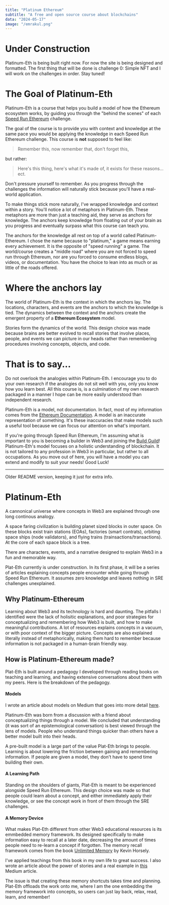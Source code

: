 ```yaml
---
title: "Platinum Ethereum"
subtitle: "A free and open source course about blockchains"
data: "2024-05-17"
image: "/emrakul.png"
---
```


# Under Construction

Platinum-Eth is being built right now. For now
the site is being designed and formatted. The first thing that will be done is challenge 0:
Simple NFT and I will work on the challenges in order. Stay tuned!

# The Goal of Platinum-Eth

Platinum-Eth is a course that helps you build a model of how the Ethereum ecosystem works,
by guiding you through the "behind the scenes" of each [Speed Run Ethereum](https://speedrunethereum.com/)
challenge.

The goal of the course is to provide you with context and knowledge at the same pace you
would be applying the knowledge in each Speed Run Ethereum challenge. This course is **not**
supposed to feel like:

> Remember this, now remember that, don't forget this,

but rather:

> Here's this thing, here's what it's made of, it exists for these reasons... ect.

Don't pressure yourself to remember. As you progress through the challenges the
information will naturally stick because you'll have a real-world application.

To make things stick more naturally, I've wrapped knowledge and context within a story.
You'll notice a lot of metaphors in Platinum-Eth. These metaphors are more than just a
teaching aid, they serve as anchors for knowledge. The anchors keep knowledge from floating
out of your brain as you progress and eventually surpass what this course can teach you.

The anchors for the knowledge all rest on top of a world called
Platinum-Ethereum. I chose the name because to "platinum," a game means earning every achievement. It is the opposite of "speed running" a game. The world/course creates a
"middle road" where you are not forced to speed run through Ethereum, nor are you forced to
consume endless blogs, videos, or documentation. You have the choice to lean into as much or
as little of the roads offered.

# Where the anchors lay

The world of Platinum-Eth is the context in which the anchors lay. The locations, characters,
and events are the anchors to which the knowledge is tied. The dynamics between the context and
the anchors create the emergent property of a **Ethereum Ecosystem** model.

Stories form the dynamics of the world. This design choice was made because brains are
better evolved to recall stories that involve places, people, and events we can picture
in our heads rather than remembering procedures involving concepts, objects, and code.

# That is to say...

Do not overlook the analogies within Platinum-Eth. I encourage you to do your own research
if the analogies do not sit well with you, only you know how you learn best.
All this course is, is a culmination of my own research packaged in a manner I hope can
be more easily understood than independent research.

Platinum-Eth is a model, not documentation. In fact, most of my information comes from the
[Ethereum Documentation](https://ethereum.org/en/developers/docs/intro-to-ethereum/). A model
is an inaccurate representation of something. It's these inaccuracies that make models such a
useful tool because we can focus our attention on what's important.

If you're going through
Speed Run Ethereum, I'm assuming what is important to you is becoming a builder in Web3 and
joining the [Build Guild](https://app.buidlguidl.com/)! Platinum-Eth's model focuses on
a holistic understanding of blockchain. It is not tailored to any profession in Web3
in particular, but rather to all occupations. As you move out of here, you will have
a model you can extend and modify to suit your needs! Good Luck!

---

Older README version, keeping it just for extra info.

# Platinum-Eth

A cannonical universe where concepts in Web3 are explained through one long continous analogy.

A space faring civilization is building planet sized blocks in outer space. On these blocks exist
train stations (EOAs), factories (smart contrats), orbiting space ships (node validators), and
flying trains (trainsactions/transactions). At the core of each space block is a tree.

There are characters, events, and a narrative designed to explain Web3 in a fun and memorable way.

Plat-Eth currently is under construction. In its first phase, it will be a series of articles
explaining concepts people encounter while going through Speed Run Ethereum. It assumes zero
knowledge and leaves nothing in SRE challenges unexplained.

## Why Platinum-Ethereum

Learning about Web3 and its technology is hard and daunting. The pitfalls I identified were the
lack of holisitic explanations, and poor strategies for conceptualizing and remembering how Web3
is built, and how to make meaningful contributions. A lot of resources explains concepts in a
vacuum, or with poor context of the bigger picture. Concepts are also explained literally instead
of metaphorically, making them hard to remember because information is not packaged in a human-brain
friendly way.

## How is Platinum-Ethereum made?

Plat-Eth is built around a pedagogy I developed through reading books on teaching and learning, and
having extensive conversations about them with my peers. Here is the breakdown of the pedagogy.

#### Models

I wrote an article about models on Medium that goes into more detail [here](https://medium.com/@ayechansant/5-steps-to-learn-anything-using-models-db7dadb1e492).

Platinum-Eth was born from a discussion with a friend about conceptualizing things through a model.
We concluded that understanding (it was sort of an epistemological conversation)
is best viewed through the lens of models.
People who understand things quicker than others have a better model built into their
heads.

A pre-built model is a large part of the value Plat-Eth brings to people. Learning
is about lowering the friction between gaining and remembering information. If people
are given a model, they don't have to spend time building their own.

#### A Learning Path

Standing on the shoulders of giants, Plat-Eth is meant to be experienced alongside Speed Run Ethereum.
This design choice was made so that people could learn about a concept, and either immediately apply
their knowledge, or see the concept work in front of them through the SRE challenges.

#### A Memory Device

What makes Plat-Eth different from other Web3 educational resources is its emmbedded memory framework.
Its designed specifically to make information easy to recall at a later date, decreasing the amount of
times people need to re-learn a concept if forgotten. The memory recall framework comes from the book
[Unlimited Memory](https://www.unlimitedfocus.info/) by Kevin Horsely.

I've applied teachings from this book in my own life to great success. I also wrote an article about the
power of stories and a real example in [this](https://medium.com/@ayechansant/you-already-have-photographic-memory-check-this-out-d4d198d13048)
Medium article.

The issue is that creating these
memory shortcuts takes time and planning. Plat-Eth offloads the work onto me, where I am the one embedding
the memory framework into concepts, so users can just lay back, relax, read, learn, and remember!
